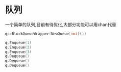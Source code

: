 # 队列

一个简单的队列,目前有待优化,大部分功能可以用chan代替

```go
q:=BlockQueueWrapper(NewQueue[int]())

q.Enqueue(1)
q.Enqueue(2)
q.Enqueue(3)
q.Dequeue()
q.Dequeue()
q.Dequeue()
```
